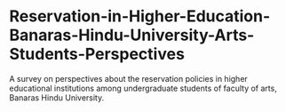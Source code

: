 # Reservation-in-Higher-Education-Banaras-Hindu-University-Arts-Students-Perspectives
A survey on perspectives about the reservation policies in higher educational institutions among undergraduate students of faculty of arts, Banaras Hindu University.
